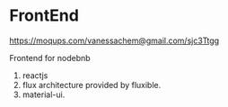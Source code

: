 # FrontEnd 

https://moqups.com/vanessachem@gmail.com/sjc3Ttgg

Frontend for nodebnb
1. reactjs
2. flux architecture provided by fluxible. 
3. material-ui. 

